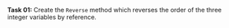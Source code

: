 **Task 01:** Create the `Reverse` method which reverses the order of the three integer variables by reference.
